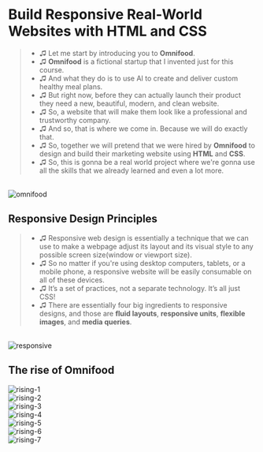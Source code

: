 # Build Responsive Real-World Websites with HTML and CSS

> - ♫ Let me start by introducing you to **Omnifood**.
> - ♫ **Omnifood** is a fictional startup that I invented just for this course.
> - ♫ And what they do is to use AI to create and deliver custom healthy meal plans.
> - ♫ But right now, before they can actually launch their product they need a new, beautiful, modern, and clean website.
> - ♫ So, a website that will make them look like a professional and trustworthy company.
> - ♫ And so, that is where we come in. Because we will do exactly that.
> - ♫ So, together we will pretend that we were hired by **Omnifood** to design and build their marketing website using **HTML** and **CSS**.
> - ♫ So, this is gonna be a real world project where we're gonna use all the skills that we already learned and even a lot more.

</br>

<img src="https://github.com/enesozmus/ResponsiveRealWorldWebsite/blob/master/img/omnifood.png" alt="omnifood">

## Responsive Design Principles

> - ♫ Responsive web design is essentially a technique that we can use to make a webpage adjust its layout and its visual style to any possible screen size(window or viewport size).
> - ♫ So no matter if you're using desktop computers, tablets, or a mobile phone, a responsive website will be easily consumable on all of these devices.
> - ♫ It’s a set of practices, not a separate technology. It’s all just CSS!
> - ♫ There are essentially four big ingredients to responsive designs, and those are **fluid layouts**, **responsive units**, **flexible images**, and **media queries**.

</br>

<img src="https://github.com/enesozmus/ResponsiveRealWorldWebsite/blob/master/img/responsive.png" alt="responsive">

## The rise of Omnifood

<img src="https://github.com/enesozmus/ResponsiveRealWorldWebsite/blob/master/img/rising/rising-1.png" alt="rising-1">
</br>
<img src="https://github.com/enesozmus/ResponsiveRealWorldWebsite/blob/master/img/rising/rising-2.png" alt="rising-2">
</br>
<img src="https://github.com/enesozmus/ResponsiveRealWorldWebsite/blob/master/img/rising/rising-3.png" alt="rising-3">
</br>
<img src="https://github.com/enesozmus/ResponsiveRealWorldWebsite/blob/master/img/rising/rising-4.png" alt="rising-4">
</br>
<img src="https://github.com/enesozmus/ResponsiveRealWorldWebsite/blob/master/img/rising/rising-5.png" alt="rising-5">
</br>
<img src="https://github.com/enesozmus/ResponsiveRealWorldWebsite/blob/master/img/rising/rising-6.png" alt="rising-6">
</br>
<img src="https://github.com/enesozmus/ResponsiveRealWorldWebsite/blob/master/img/rising/rising-7.png" alt="rising-7">
